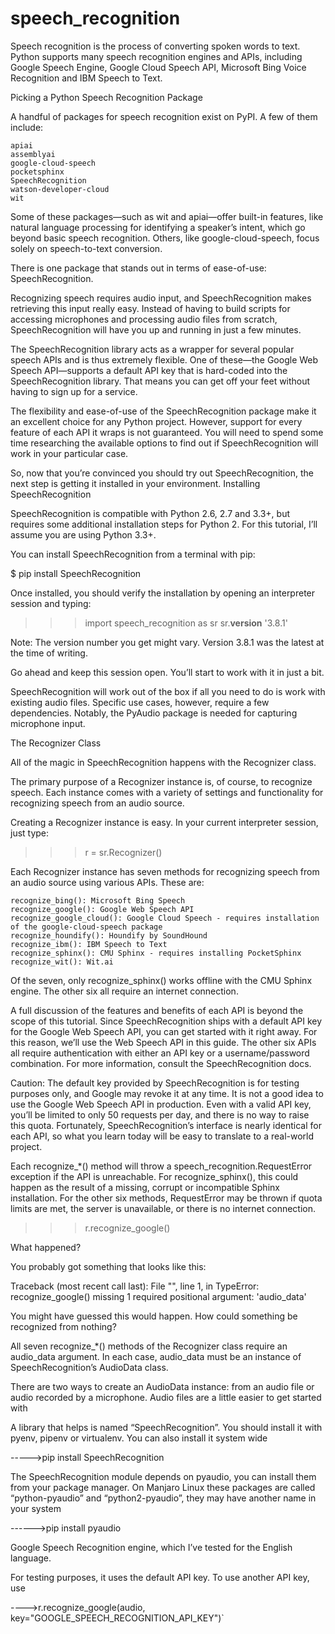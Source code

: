 # speech_recognition
Speech recognition is the process of converting spoken words to text.
Python supports many speech recognition engines and APIs, including Google Speech Engine, Google Cloud Speech API,
Microsoft Bing Voice Recognition and IBM Speech to Text.


Picking a Python Speech Recognition Package

A handful of packages for speech recognition exist on PyPI. A few of them include:

    apiai
    assemblyai
    google-cloud-speech
    pocketsphinx
    SpeechRecognition
    watson-developer-cloud
    wit

Some of these packages—such as wit and apiai—offer built-in features, like natural language processing for identifying a speaker’s intent, which go beyond basic speech recognition. Others, like google-cloud-speech, focus solely on speech-to-text conversion.

There is one package that stands out in terms of ease-of-use: SpeechRecognition.

Recognizing speech requires audio input, and SpeechRecognition makes retrieving this input really easy. Instead of having to build scripts for accessing microphones and processing audio files from scratch, SpeechRecognition will have you up and running in just a few minutes.

The SpeechRecognition library acts as a wrapper for several popular speech APIs and is thus extremely flexible. One of these—the Google Web Speech API—supports a default API key that is hard-coded into the SpeechRecognition library. That means you can get off your feet without having to sign up for a service.

The flexibility and ease-of-use of the SpeechRecognition package make it an excellent choice for any Python project. However, support for every feature of each API it wraps is not guaranteed. You will need to spend some time researching the available options to find out if SpeechRecognition will work in your particular case.

So, now that you’re convinced you should try out SpeechRecognition, the next step is getting it installed in your environment.
Installing SpeechRecognition

SpeechRecognition is compatible with Python 2.6, 2.7 and 3.3+, but requires some additional installation steps for Python 2. For this tutorial, I’ll assume you are using Python 3.3+.

You can install SpeechRecognition from a terminal with pip:

$ pip install SpeechRecognition

Once installed, you should verify the installation by opening an interpreter session and typing:

>>> import speech_recognition as sr
>>> sr.__version__
'3.8.1'

Note: The version number you get might vary. Version 3.8.1 was the latest at the time of writing.

Go ahead and keep this session open. You’ll start to work with it in just a bit.

SpeechRecognition will work out of the box if all you need to do is work with existing audio files. Specific use cases, however, require a few dependencies. Notably, the PyAudio package is needed for capturing microphone input.

The Recognizer Class

All of the magic in SpeechRecognition happens with the Recognizer class.

The primary purpose of a Recognizer instance is, of course, to recognize speech. Each instance comes with a variety of settings and functionality for recognizing speech from an audio source.

Creating a Recognizer instance is easy. In your current interpreter session, just type:

>>> r = sr.Recognizer()

Each Recognizer instance has seven methods for recognizing speech from an audio source using various APIs. These are:

    recognize_bing(): Microsoft Bing Speech
    recognize_google(): Google Web Speech API
    recognize_google_cloud(): Google Cloud Speech - requires installation of the google-cloud-speech package
    recognize_houndify(): Houndify by SoundHound
    recognize_ibm(): IBM Speech to Text
    recognize_sphinx(): CMU Sphinx - requires installing PocketSphinx
    recognize_wit(): Wit.ai

Of the seven, only recognize_sphinx() works offline with the CMU Sphinx engine. The other six all require an internet connection.

A full discussion of the features and benefits of each API is beyond the scope of this tutorial. Since SpeechRecognition ships with a default API key for the Google Web Speech API, you can get started with it right away. For this reason, we’ll use the Web Speech API in this guide. The other six APIs all require authentication with either an API key or a username/password combination. For more information, consult the SpeechRecognition docs.

Caution: The default key provided by SpeechRecognition is for testing purposes only, and Google may revoke it at any time. It is not a good idea to use the Google Web Speech API in production. Even with a valid API key, you’ll be limited to only 50 requests per day, and there is no way to raise this quota. Fortunately, SpeechRecognition’s interface is nearly identical for each API, so what you learn today will be easy to translate to a real-world project.

Each recognize_*() method will throw a speech_recognition.RequestError exception if the API is unreachable. For recognize_sphinx(), this could happen as the result of a missing, corrupt or incompatible Sphinx installation. For the other six methods, RequestError may be thrown if quota limits are met, the server is unavailable, or there is no internet connection.


>>> r.recognize_google()

What happened?

You probably got something that looks like this:

Traceback (most recent call last):
  File "<stdin>", line 1, in <module>
TypeError: recognize_google() missing 1 required positional argument: 'audio_data'

You might have guessed this would happen. How could something be recognized from nothing?

All seven recognize_*() methods of the Recognizer class require an audio_data argument. In each case, audio_data must be an instance of SpeechRecognition’s AudioData class.

There are two ways to create an AudioData instance: from an audio file or audio recorded by a microphone. Audio files are a little easier to get started with




A library that helps is named “SpeechRecognition”. You should install it with pyenv, pipenv or virtualenv. 
You can also install it system wide

----->pip install SpeechRecognition

The SpeechRecognition module depends on pyaudio, you can install them from your package manager.
On Manjaro Linux these packages are called “python-pyaudio” and “python2-pyaudio”, they may have another name in your system

------>pip install pyaudio

 Google Speech Recognition engine, which I’ve tested for the English language.

For testing purposes, it uses the default API key.
To use another API key, use

---->r.recognize_google(audio, key="GOOGLE_SPEECH_RECOGNITION_API_KEY")`
